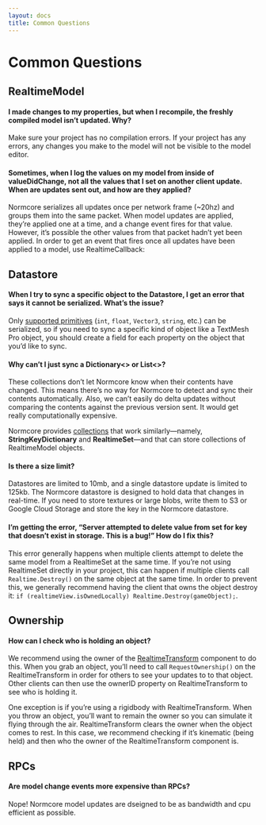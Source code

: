 ```yaml
---
layout: docs
title: Common Questions
---
```

# Common Questions

## RealtimeModel
#### I made changes to my properties, but when I recompile, the freshly compiled model isn’t updated. Why?
Make sure your project has no compilation errors. If your project has any errors, any changes you make to the model will not be visible to the model editor.

#### Sometimes, when I log the values on my model from inside of valueDidChange, not all the values that I set on another client update. When are updates sent out, and how are they applied?
Normcore serializes all updates once per network frame (~20hz) and groups them into the same packet. When model updates are applied, they’re applied one at a time, and a change event fires for that value. However, it’s possible the other values from that packet hadn’t yet been applied. In order to get an event that fires once all updates have been applied to a model, use RealtimeCallback: 

## Datastore

#### When I try to sync a specific object to the Datastore, I get an error that says it cannot be serialized. What’s the issue?
Only [supported primitives](./supported-primitives.md) (`int`, `float`, `Vector3`, `string`, etc.) can be serialized, so if you need to sync a specific kind of object like a TextMesh Pro object, you should create a field for each property on the object that you’d like to sync.

#### Why can’t I just sync a Dictionary&lt;&gt; or List&lt;&gt;?
These collections don’t let Normcore know when their contents have changed. This means there’s no way for Normcore to detect and sync their contents automatically. Also, we can’t easily do delta updates without comparing the contents against the previous version sent. It would get really computationally expensive. 

Normcore provides [collections](./collections.md) that work similarly—namely, **StringKeyDictionary** and **RealtimeSet**—and that can store collections of RealtimeModel objects.

#### Is there a size limit?
Datastores are limited to 10mb, and a single datastore update is limited to 125kb. The Normcore datastore is designed to hold data that changes in real-time. If you need to store textures or large blobs, write them to S3 or Google Cloud Storage and store the key in the Normcore datastore.

#### I’m getting the error, “Server attempted to delete value from set for key that doesn’t exist in storage. This is a bug!” How do I fix this?
This error generally happens when multiple clients attempt to delete the same model from a RealtimeSet at the same time. If you’re not using RealtimeSet directly in your project, this can happen if multiple clients call `Realtime.Destroy()` on the same object at the same time. In order to prevent this, we generally recommend having the client that owns the object destroy it: `if (realtimeView.isOwnedLocally) Realtime.Destroy(gameObject);`.

## Ownership
#### How can I check who is holding an object?
We recommend using the owner of the [RealtimeTransform](../realtime/realtimetransform.md) component to do this. When you grab an object, you’ll need to call `RequestOwnership()` on the RealtimeTransform in order for others to see your updates to to that object. Other clients can then use the ownerID property on RealtimeTransform to see who is holding it. 

One exception is if you’re using a rigidbody with RealtimeTransform. When you throw an object, you’ll want to remain the owner so you can simulate it flying through the air. RealtimeTransform clears the owner when the object comes to rest. In this case, we recommend checking if it’s kinematic (being held) and then who the owner of the RealtimeTransform component is.

## RPCs

#### Are model change events more expensive than RPCs?
Nope! Normcore model updates are dseigned to be as bandwidth and cpu efficient as possible.
